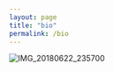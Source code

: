 ```yaml
---
layout: page
title: "bio"
permalink: /bio
---
```

![IMG_20180622_235700](https://github.com/kbys88/kbys88.github.io/assets/142012962/360465e6-bab1-43f6-8968-c0c28b78b15c)
